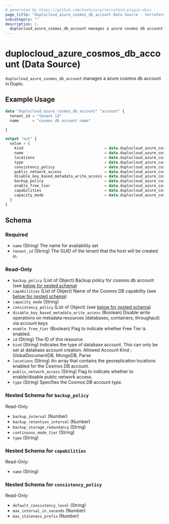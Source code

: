 ```yaml
---
# generated by https://github.com/hashicorp/terraform-plugin-docs
page_title: "duplocloud_azure_cosmos_db_account Data Source - terraform-provider-duplocloud"
subcategory: ""
description: |-
  duplocloud_azure_cosmos_db_account manages a azure cosmos db account in Duplo.
---
```


# duplocloud_azure_cosmos_db_account (Data Source)

`duplocloud_azure_cosmos_db_account` manages a azure cosmos db account in Duplo.

## Example Usage

```terraform
data "duplocloud_azure_cosmos_db_account" "account" {
  tenant_id = "tenant id"
  name      = "cosmos db account name"

}

output "out" {
  value = {
    kind                                    = data.duplocloud_azure_cosmos_db_account.account.kind
    name                                    = data.duplocloud_azure_cosmos_db_account.account.name
    locations                               = data.duplocloud_azure_cosmos_db_account.account.locations
    type                                    = data.duplocloud_azure_cosmos_db_account.account.type
    consistency_policy                      = data.duplocloud_azure_cosmos_db_account.account.consistency_policy
    public_network_access                   = data.duplocloud_azure_cosmos_db_account.account.public_network_access
    disable_key_based_metadata_write_access = data.duplocloud_azure_cosmos_db_account.account.disable_key_based_metadata_write_access
    backup_policy                           = data.duplocloud_azure_cosmos_db_account.account.backup_policy
    enable_free_tier                        = data.duplocloud_azure_cosmos_db_account.account.enable_free_tier
    capabilities                            = data.duplocloud_azure_cosmos_db_account.account.capabilities
    capacity_mode                           = data.duplocloud_azure_cosmos_db_account.account.capacity_mode
  }
}
```

<!-- schema generated by tfplugindocs -->
## Schema

### Required

- `name` (String) The name for availability set
- `tenant_id` (String) The GUID of the tenant that the host will be created in.

### Read-Only

- `backup_policy` (List of Object) Backup policy for cosmos db account (see [below for nested schema](#nestedatt--backup_policy))
- `capabilities` (List of Object) Name of the Cosmos DB capability (see [below for nested schema](#nestedatt--capabilities))
- `capacity_mode` (String)
- `consistency_policy` (List of Object) (see [below for nested schema](#nestedatt--consistency_policy))
- `disable_key_based_metadata_write_access` (Boolean) Disable write operations on metadata resources (databases, containers, throughput) via account keys
- `enable_free_tier` (Boolean) Flag to indicate whether Free Tier is enabled.
- `id` (String) The ID of this resource.
- `kind` (String) Indicates the type of database account. This can only be set at database account creation. 
 Allowed Account Kind : GlobalDocumentDB, MongoDB, Parse
- `locations` (String) An array that contains the georeplication locations enabled for the Cosmos DB account.
- `public_network_access` (String) Flag to indicate whether to enable/disable public network access.
- `type` (String) Specifies the  Cosmos DB account type.

<a id="nestedatt--backup_policy"></a>
### Nested Schema for `backup_policy`

Read-Only:

- `backup_interval` (Number)
- `backup_retention_interval` (Number)
- `backup_storage_redundancy` (String)
- `continuous_mode_tier` (String)
- `type` (String)


<a id="nestedatt--capabilities"></a>
### Nested Schema for `capabilities`

Read-Only:

- `name` (String)


<a id="nestedatt--consistency_policy"></a>
### Nested Schema for `consistency_policy`

Read-Only:

- `default_consistency_level` (String)
- `max_interval_in_seconds` (Number)
- `max_staleness_prefix` (Number)

